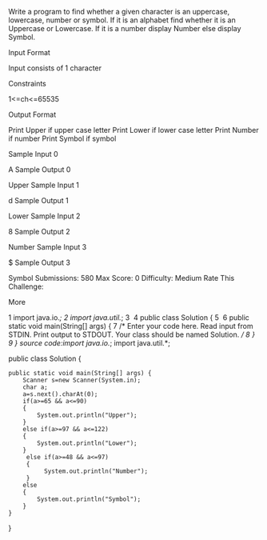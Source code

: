 Write a program to find whether a given character is an uppercase, lowercase, number or symbol. If it is an alphabet find whether it is an Uppercase or Lowercase. If it is a number display Number else display Symbol.

Input Format

Input consists of 1 character

Constraints

1<=ch<=65535

Output Format

Print Upper if upper case letter Print Lower if lower case letter Print Number if number Print Symbol if symbol

Sample Input 0

A
Sample Output 0

Upper
Sample Input 1

d
Sample Output 1

Lower
Sample Input 2

8
Sample Output 2

Number
Sample Input 3

$
Sample Output 3

Symbol
Submissions: 580
Max Score: 0
Difficulty: Medium
Rate This Challenge:

    
More
 
1
import java.io.*;
2
import java.util.*;
3
​
4
public class Solution {
5
​
6
    public static void main(String[] args) {
7
        /* Enter your code here. Read input from STDIN. Print output to STDOUT. Your class should be named Solution. */
8
    }
9
}
source code:import java.io.*;
import java.util.*;

public class Solution {

    public static void main(String[] args) {
        Scanner s=new Scanner(System.in);
        char a;
        a=s.next().charAt(0);
        if(a>=65 && a<=90)
        {
            System.out.println("Upper");
        }
        else if(a>=97 && a<=122)
        {
            System.out.println("Lower");
        }
         else if(a>=48 && a<=97)
         {
              System.out.println("Number");
         }
        else
        {
            System.out.println("Symbol");
        }
    }
}
